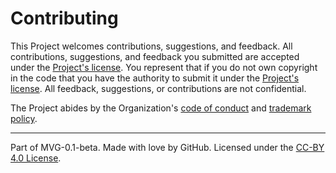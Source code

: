 # Contributing

This Project welcomes contributions, suggestions, and feedback.
All contributions, suggestions, and feedback you submitted are accepted under the [Project's license](./LICENSE.md).
You represent that if you do not own copyright in the code that you have the authority to submit it under the [Project's license](./LICENSE.md).
All feedback, suggestions, or contributions are not confidential.

The Project abides by the Organization's [code of conduct](../org-docs/CODE-OF-CONDUCT.md) and [trademark policy](../org-docs/TRADEMARKS.md).

---
Part of MVG-0.1-beta.
Made with love by GitHub. Licensed under the [CC-BY 4.0 License](https://creativecommons.org/licenses/by-sa/4.0/).
